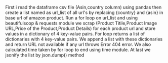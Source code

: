First i read the dataframe csv file (Asin,country column) using pandas then create a list named as url_list of all url's by replacing {country} and {asin} in base url of amazon product.
Run a for loop on url_list and using beautifulsoop & requests module we scrap (Product Titile,Product Image URL,Price of the Product,Product Details) for each product url and store values in a dictionary of 4 key-value pairs.
For loop returns a list of dictionaries with 4 key-value pairs.
We append a list with these dictionaries and return URL not available if any url throws Error 404 error.
We also calculated time taken by for loop to end using time module.
At last we jsonify the list by json.dump() method
